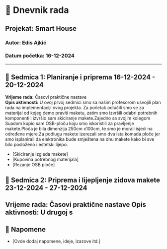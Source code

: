 # 📘 Dnevnik rada

## Projekat: Smart House
### Autor: Edis Ajkić
### Datum početka: 16-12-2024

---

## 📅 Sedmica 1: Planiranje i priprema  16-12-2024 - 20-12-2024

**Vrijeme rada:** Časovi praktične nastave  
**Opis aktivnosti:** U ovoj prvoj sedmici smo sa našim profesorom usvojili plan rada na implementaciji ovog projekta. Za početak odlučili smo se za materijal od kojeg ćemo praviti maketu, zatim smo izvršili odabri potrebnih komponenti i izvršio sam skiciranje makete.Zajedno sa svojim kolegom Suadom kupio sam OSB-ploču koju smo iskoristili za pravljenje makete.Ploča je bila dimenzija 250cm x100cm, te smo je morali isjeći na određene mjere.Za podlugu makete izerezali smo dva ista komada ploče jer smo isplanirali da elektronika bude smještena na dnu makete kako bi sve bilo posloženo i estetski lijepo. 
- [Skiciranje izgleda makete]
- [Kupovina potrebnog materijala]
- [Rezanje OSB ploče]
  
## 📅 Sedmica 2: Priprema i lijepljenje zidova makete   23-12-2024 - 27-12-2024

**Vrijeme rada:** Časovi praktične nastave
**Opis aktivnosti:** U drugoj s
---

## 📝 Napomene

- [Ovde dodaj napomene, ideje, izazove itd.]
